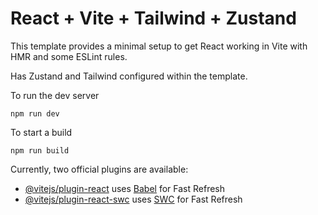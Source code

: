 # React + Vite + Tailwind + Zustand

This template provides a minimal setup to get React working in Vite with HMR and some ESLint rules.

Has Zustand and Tailwind configured within the template.

To run the dev server
```
npm run dev
```

To start a build
```
npm run build
```

Currently, two official plugins are available:

- [@vitejs/plugin-react](https://github.com/vitejs/vite-plugin-react/blob/main/packages/plugin-react/README.md) uses [Babel](https://babeljs.io/) for Fast Refresh
- [@vitejs/plugin-react-swc](https://github.com/vitejs/vite-plugin-react-swc) uses [SWC](https://swc.rs/) for Fast Refresh
